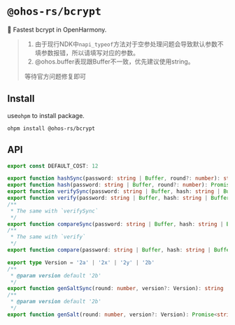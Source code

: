 # `@ohos-rs/bcrypt`

🚀 Fastest bcrypt in OpenHarmony.

> 1. 由于现行NDK中`napi_typeof`方法对于空参处理问题会导致默认参数不填参数报错，所以请填写对应的参数。
> 2. @ohos.buffer表现跟Buffer不一致，优先建议使用string。
>
> 等待官方问题修复即可

## Install

use`ohpm` to install package.

```shell
ohpm install @ohos-rs/bcrypt
```

## API

```ts
export const DEFAULT_COST: 12

export function hashSync(password: string | Buffer, round?: number): string
export function hash(password: string | Buffer, round?: number): Promise<string>
export function verifySync(password: string | Buffer, hash: string | Buffer): boolean
export function verify(password: string | Buffer, hash: string | Buffer): Promise<boolean>
/**
 * The same with `verifySync`
 */
export function compareSync(password: string | Buffer, hash: string | Buffer): boolean
/**
 * The same with `verify`
 */
export function compare(password: string | Buffer, hash: string | Buffer): Promise<boolean>

export type Version = '2a' | '2x' | '2y' | '2b'
/**
 * @param version default '2b'
 */
export function genSaltSync(round: number, version?: Version): string
/**
 * @param version default '2b'
 */
export function genSalt(round: number, version?: Version): Promise<string>
```

